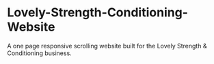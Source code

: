 # Lovely-Strength-Conditioning-Website
A one page responsive scrolling website built for the Lovely Strength &amp; Conditioning business.  
